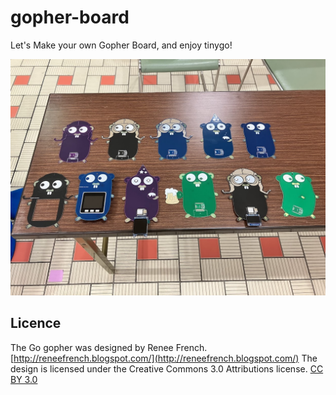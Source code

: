 # gopher-board

Let's Make your own Gopher Board, and enjoy tinygo!

![img](./img/IMG_2652.jpg)


## Licence

The Go gopher was designed by Renee French.
[http://reneefrench.blogspot.com/](http://reneefrench.blogspot.com/)
The design is licensed under the Creative Commons 3.0 Attributions license.
[CC BY 3.0](https://creativecommons.org/licenses/by/3.0/)
